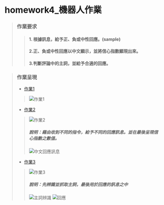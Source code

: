 # **homework4_機器人作業**
> ### 作業要求
>> #### 1. 根據訊息，給予正、負或中性回應。(sample)
>> #### 2.正、負或中性回應以中文顯示，並將信心指數顯現出來。
>> #### 3.判斷評論中的主詞，並給予合適的回應。

> ### 作業呈現
> * [作業1](https://github.com/41009035e-David/LAT/blob/main/HW4/index_L1.js)
>>![作業1](https://github.com/41009035e-David/LAT/blob/main/HW4/images/L1.png "作業1")
> * [作業2](https://github.com/41009035e-David/LAT/blob/main/HW4/index_L2.js)
>> ![作業2](https://github.com/41009035e-David/LAT/blob/main/HW4/images/l2.png)
>> ##### 說明：藉由收到不同的指令，給予不同的回應訊息。並在最後呈現信心指數之數值。
>>![中文回應訊息](https://github.com/41009035e-David/LAT/blob/main/HW4/images/level2_sample.png "中文回應訊息")
> * [作業3](https://github.com/41009035e-David/LAT/blob/main/HW4/index_L3.js)
>> ![作業3](https://github.com/41009035e-David/LAT/blob/main/HW4/images/L3.png)
>> ##### 說明：先辨識並抓取主詞，最後用於回應的訊息之中
>> ![主詞辨識](https://github.com/41009035e-David/LAT/blob/main/HW4/images/level3_%E4%B8%BB%E8%A9%9E%E8%BE%A8%E8%AD%98.png "主詞辨識")
>> ![回應](https://github.com/41009035e-David/LAT/blob/main/HW4/images/level3_%E5%9B%9E%E6%87%89.png "回應")